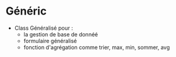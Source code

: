 # Généric
- Class Généralisé pour :
  - la gestion de base de donnéé
  - formulaire généralisé
  - fonction d'agrégation comme trier, max, min, sommer, avg

